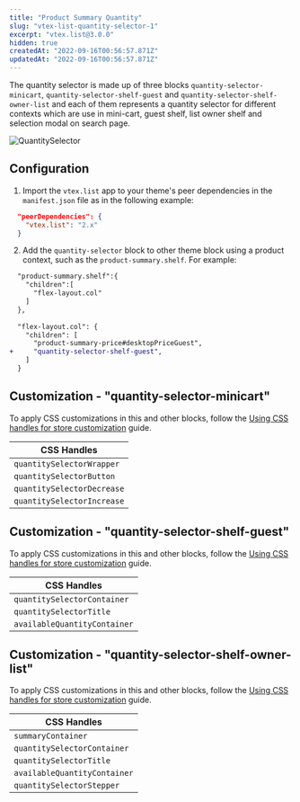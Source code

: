 ```yaml
---
title: "Product Summary Quantity"
slug: "vtex-list-quantity-selector-1"
excerpt: "vtex.list@3.0.0"
hidden: true
createdAt: "2022-09-16T00:56:57.871Z"
updatedAt: "2022-09-16T00:56:57.871Z"
---
```

The quantity selector is made up of three blocks `quantity-selector-minicart`, `quantity-selector-shelf-guest` and `quantity-selector-shelf-owner-list` and each of them represents a quantity selector for different contexts which are use in mini-cart, guest shelf, list owner shelf and selection modal on search page.

![QuantitySelector](https://cdn.jsdelivr.net/gh/vtexdocs/dev-portal-content@main/images/vtex-list-quantity-selector-1-0.gif)

## Configuration

1. Import the `vtex.list` app to your theme's peer dependencies in the `manifest.json` file as in the following example:

```json
  "peerDependencies": {
    "vtex.list": "2.x"
  }
```

2. Add the `quantity-selector` block to other theme block using a product context, such as the `product-summary.shelf`. For example:

```diff
  "product-summary.shelf":{
    "children":[
      "flex-layout.col"
    ]
  },
  
  "flex-layout.col": {
    "children": [      
      "product-summary-price#desktopPriceGuest",
+     "quantity-selector-shelf-guest",
    ]
  }
```

## Customization - "quantity-selector-minicart"

To apply CSS customizations in this and other blocks, follow the [Using CSS handles for store customization](https://developers.vtex.com/vtex-developer-docs/docs/vtex-io-documentation-using-css-handles-for-store-customization) guide.

| CSS Handles |
| --- |
| `quantitySelectorWrapper` |
| `quantitySelectorButton`    |
| `quantitySelectorDecrease`    |
| `quantitySelectorIncrease`    |

## Customization - "quantity-selector-shelf-guest"

To apply CSS customizations in this and other blocks, follow the [Using CSS handles for store customization](https://developers.vtex.com/vtex-developer-docs/docs/vtex-io-documentation-using-css-handles-for-store-customization) guide.

| CSS Handles |
| --- |
| `quantitySelectorContainer` |
| `quantitySelectorTitle`    |
| `availableQuantityContainer`    |

## Customization - "quantity-selector-shelf-owner-list"

To apply CSS customizations in this and other blocks, follow the [Using CSS handles for store customization](https://developers.vtex.com/vtex-developer-docs/docs/vtex-io-documentation-using-css-handles-for-store-customization) guide.

| CSS Handles |
| --- |
| `summaryContainer` |
| `quantitySelectorContainer`    |
| `quantitySelectorTitle`    |
| `availableQuantityContainer`    |
| `quantitySelectorStepper`    |